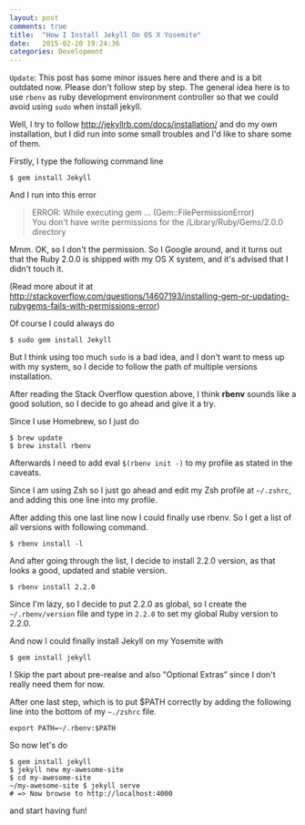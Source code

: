 ```yaml
---
layout: post
comments: true
title:  "How I Install Jekyll On OS X Yosemite"
date:   2015-02-20 19:24:36
categories: Development
---
```


`Update`: This post has some minor issues here and there and is a bit outdated now. Please don't follow step by step. The general idea here is to use `rbenv` as ruby development environment controller so that we could avoid using `sudo` when install jekyll.

Well, I try to follow <http://jekyllrb.com/docs/installation/> and do my own installation, but I did run into some small troubles and I'd like to share some of them.

Firstly, I type the following command line

~~~
$ gem install Jekyll
~~~

And I run into this error

>ERROR:  While executing gem ... (Gem::FilePermissionError)  
>You don't have write permissions for the /Library/Ruby/Gems/2.0.0 directory

Mmm. OK, so I don't the permission. So I Google around, and it turns out that the Ruby 2.0.0 is shipped with my OS X system, and it's advised that I didn't touch it.

(Read more about it at <http://stackoverflow.com/questions/14607193/installing-gem-or-updating-rubygems-fails-with-permissions-error>)

Of course I could always do 

~~~
$ sudo gem install Jekyll
~~~

But I think using too much `sudo` is a bad idea, and I don't want to mess up with my system, so I decide to follow the path of multiple versions installation.

After reading the Stack Overflow question above, I think **rbenv** sounds like a good solution, so I decide to go ahead and give it a try.

Since I use Homebrew, so I just do 

~~~
$ brew update
$ brew install rbenv
~~~

Afterwards I need to add eval `$(rbenv init -)` to my profile as stated in the caveats.

Since I am using Zsh so I just go ahead and edit my Zsh profile at `~/.zshrc`, and adding this one line into my profile. 

After adding this one last line now I could finally use rbenv. So I get a list of all versions with following command.

~~~
$ rbenv install -l
~~~

And after going through the list, I decide to install 2.2.0 version, as that looks a good, updated and stable version. 

~~~
$ rbenv install 2.2.0
~~~

Since I'm lazy, so I decide to put 2.2.0 as global, so I create the `~/.rbenv/version` file and type in `2.2.0` to set my global Ruby version to 2.2.0.

And now I could finally install Jekyll on my Yosemite with

~~~
$ gem install jekyll
~~~

I Skip the part about pre-realse and also "Optional Extras” since I don't really need them for now. 

After one last step, which is to put $PATH correctly by adding the following line into the bottom of my `~./zshrc` file.

~~~
export PATH=~/.rbenv:$PATH
~~~

So now let's do

~~~
$ gem install jekyll
$ jekyll new my-awesome-site
$ cd my-awesome-site
~/my-awesome-site $ jekyll serve
# => Now browse to http://localhost:4000
~~~~

and start having fun!
